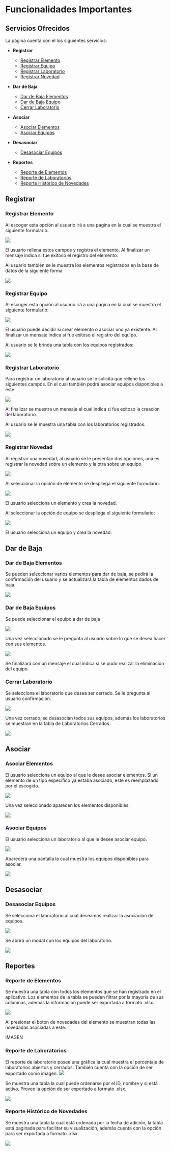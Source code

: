 # Funcionalidades Importantes 

## Servicios Ofrecidos
La página cuenta con el los siguientes servicios:
+ **Registrar**
    + [Registrar Elemento](#registrar-elemento)
    + [Registrar Equipo](#registrar-equipo)
    + [Registrar Laboratorio](#registrar-laboratorio)
    + [Registrar Novedad](#registrar-novedad)
    
+ **Dar de Baja**
    + [Dar de Baja Elementos](#dar-de-baja-elementos)
    + [Dar de Baja Equipo](#dar-de-baja-equipos)
    + [Cerrar Laboratorio](#cerrar-laboratorio)
+ **Asociar**
    + [Asociar Elementos](#asociar-elementos)
    + [Asociar Equipos](#asociar-equipos)
+ **Desasociar**
    + [Desasociar Equipos](#desasociar-equipos)
+ **Reportes**
    + [Reporte de Elementos](#reporte-de-laboratorios)
    + [Reporte de Laboratorios](#reporte-de-laboratorios)
    + [Reporte Histórico de Novedades](#reporte-histrico-de-novedades)


## Registrar

### Registrar Elemento
Al escoger esta opción al usuario irá a una página en la cual se muestra el siguiente formulario:

![](regElem.png)

El usuario rellena estos campos y registra el elemento. Al finalizar un mensaje indica si fue exitoso el registro del elemento.

Al usuario también se le muestra los elementos registrados en la base de datos de la siguiente forma

![](regTablaElementos.png)


### Registrar Equipo
Al escoger esta opción al usuario irá a una página en la cual se muestra el siguiente formulario:

![](regEquipo.png)

El usuario puede decidir si crear elemento o asociar uno ya existente.
Al finalizar un mensaje indica si fue exitoso el registro del equipo.

Al usuario se le brinda una tabla con los equipos registrados:

![](regTablaEquipo.png)


### Registrar Laboratorio
Para registrar un laboratorio al usuario se le solicita que rellene los siguientes campos.
En el cual también podrá asociar equipos disponibles a éste:

![](regLab.png)

Al finalizar se muestra un mensaje el cual indica si fue exitoso la creación del laboratorio.

Al usuario se le muestra una tabla con los laboratorios registrados.

![](regTablaLab.png)


### Registrar Novedad

Al registrar una novedad, al usuario se le presentan dos opciones, una es registrar la novedad sobre un elemento y la otra sobre un equipo

![](regNovOpc.png)

Al seleccionar la opción de elemento se despliega el siguiente formulario:

![](regNovElem.png)

El usuario selecciona un elemento y crea la novedad.

Al seleccionar la opción de equipo se despliega el siguiente formulario:

![](regNovElem.png)

El usuario selecciona un equipo y crea la novedad.

## Dar de Baja

### Dar de Baja Elementos

Se pueden seleccionar varios elementos para dar de baja, se pedirá la confirmación del
usuario y se actualizará la tabla de elementos dados de baja.

![](bajaElemento.png)

### Dar de Baja Equipos

Se puede seleccionar el equipo a dar de baja

![](bajaEquipo.png)

Una vez seleccionado se le pregunta al usuario sobre lo que se desea hacer con sus elementos.

![](bajaEquipoElems.png)

Se finalizará con un mensaje el cual indica si se pudo realizar la eliminación del equipo.

### Cerrar Laboratorio

Se selecciona el laboratorio que desea ser cerrado. Se le pregunta al usuario confirmación.

![](cerrarLab.png)

Una vez cerrado, se desasocian todos sus equipos, además los laboratorios
 se muestran en la tabla de Laboratorios Cerrados
 
 ![](cerrarTablaLab.png)
 


## Asociar

### Asociar Elementos

El usuario selecciona un equipo al que le desee asociar elementos. Si un elemento
de un tipo específico ya estaba asociado, este es reemplazado por el escogido.

![](asociarElem.png)

Una vez seleccionado aparecen los elementos disponibles.

![](asociarElemens.png)

### Asociar Equipos

El usuario selecciona un laboratorio al que le desee asociar equipo.

![](asociarEquipo.png)

Aparecerá una pantalla la cual muestra los equipos disponibles para asociar.

![](asociarEquipos.png)


## Desasociar

### Desasociar Equipos

Se selecciona el laboratorio al cual deseamos realizar la asociación de equipos.

![](desasociarEquiSel.png)

Se abrirá un modal con los equipos del laboratorio.

![](desasociarEquiposSel.png)

## Reportes

### Reporte de Elementos

Se muestra una tabla con todos los elementos que se han registrado en el aplicativo. 
Los elementos de la tabla se pueden filtrar por la mayoría de sus columnas, además la información
puede ser exportada a formato .xlsx.

![](repElementos.png)

Al presionar el boton de novedades del elemento se muestran todas las novedadas asociadas a este.

IMAGEN


### Reporte de Laboratorios

El reporte de laboratorio posee una gráfica la cual muestra el porcentaje de laboratorios abiertos y cerrados.
También cuenta con la opción de ser exportado como imagen.
![](grafsReporteLab.png)

Se muestra una tabla la cual puede ordenarse por el ID, nombre y si está activo. Provee la opción de ser
exportado a formato .xlsx.

![](repLabsTabla.png)


### Reporte Histórico de Novedades

Se muestra una tabla la cual está ordenada por la fecha de adición,
la tabla está paginada para facilitar su visualización, además cuenta con la opción
para ser exportada a formato .xlsx.

![](repNovedades.png)
